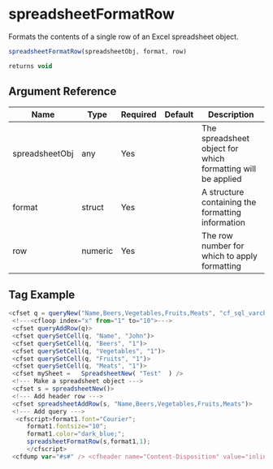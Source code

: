 # spreadsheetFormatRow

Formats the contents of a single row of an Excel spreadsheet object.

```javascript
spreadsheetFormatRow(spreadsheetObj, format, row)
```

```javascript
returns void
```

## Argument Reference

| Name | Type | Required | Default | Description |
| --- | --- | --- | --- | --- |
| spreadsheetObj | any | Yes |  | The spreadsheet object for which formatting will be applied |
| format | struct | Yes |  | A structure containing the formatting information |
| row | numeric | Yes |  | The row number for which to apply formatting |

## Tag Example

```javascript
<cfset q = queryNew("Name,Beers,Vegetables,Fruits,Meats", "cf_sql_varchar,cf_sql_integer,cf_sql_integer,cf_sql_integer,cf_sql_integer")> 
 <!---<cfloop index="x" from="1" to="10">---> 
 <cfset queryAddRow(q)> 
 <cfset querySetCell(q, "Name", "John")> 
 <cfset querySetCell(q, "Beers", "1")> 
 <cfset querySetCell(q, "Vegetables", "1")> 
 <cfset querySetCell(q, "Fruits", "1")> 
 <cfset querySetCell(q, "Meats", "1")> 
 <cfset mySheet =   SpreadsheetNew( "Test"  ) /> 
 <!--- Make a spreadsheet object ---> 
 <cfset s = spreadsheetNew()> 
 <!--- Add header row ---> 
 <cfset spreadsheetAddRow(s, "Name,Beers,Vegetables,Fruits,Meats")> 
 <!--- Add query ---> 
  <cfscript>format1.font="Courier"; 
     format1.fontsize="10"; 
     format1.color="dark_blue;"; 
     spreadsheetFormatRow(s,format1,1); 
     </cfscript> 
 <cfdump var="#s#" /> <cfheader name="Content-Disposition" value="inline; filename=testFile.xls">  <cfcontent type="application/vnd.msexcel" variable="#SpreadSheetReadBinary(s)#">
```

